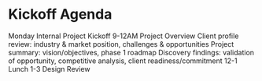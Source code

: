 # Kickoff Agenda
Monday
Internal Project Kickoff
9-12AM Project Overview
  Client profile review: industry & market position, challenges & opportunities
  Project summary: vision/objectives, phase 1 roadmap
  Discovery findings: validation of opportunity, competitive analysis, client readiness/commitment
12-1 Lunch
1-3 Design Review
